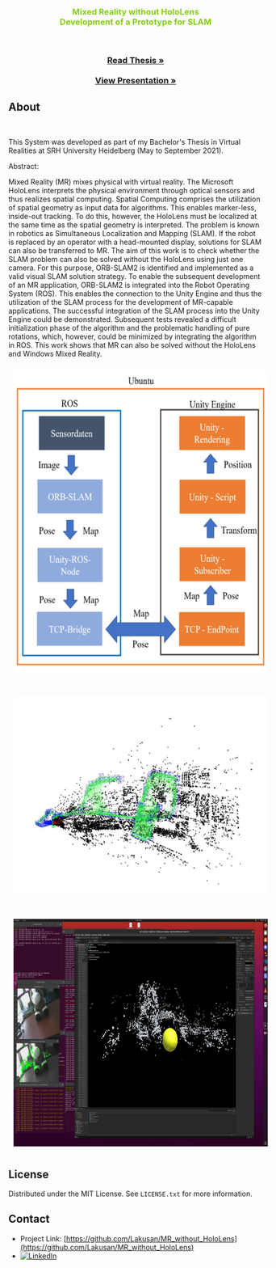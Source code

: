 <!-- PROJECT LOGO -->
<br />
<div align="center">
<h3 align="center">
<span style="color: #84cc16;">Mixed Reality without HoloLens </span>
</br>
<span style="color: #84cc16;">Development of a Prototype for SLAM</span>
  <p align="center">
    </br>
    </br>
    <a href="https://github.com/Lakusan/MR_without_HoloLens/blob/main/11012049_Bachelor_Thesis.pdf"><strong>Read Thesis »</strong></a>
    <br />
    <br />
    <a href="https://github.com/Lakusan/MR_without_HoloLens/blob/main/11012049_Kolloquium_Bachelor_Thesis.pdf"><strong>View Presentation »</strong></a>
</div>


<!-- ABOUT THE PROJECT -->
## About
<div>
    </br>
    <p>
   This System was developed as part of my Bachelor's Thesis in Virtual Realities at SRH University Heidelberg (May to September 2021).
    </p>
    <p>
    Abstract:
    </p>
    <p>
        Mixed Reality (MR) mixes physical with virtual reality. The Microsoft HoloLens interprets
        the physical environment through optical sensors and thus realizes spatial computing. Spatial
        Computing comprises the utilization of spatial geometry as input data for algorithms. This
        enables marker-less, inside-out tracking. To do this, however, the HoloLens must be
        localized at the same time as the spatial geometry is interpreted. The problem is known in
        robotics as Simultaneous Localization and Mapping (SLAM). If the robot is replaced by an
        operator with a head-mounted display, solutions for SLAM can also be transferred to MR.
        The aim of this work is to check whether the SLAM problem can also be solved without the
        HoloLens using just one camera. For this purpose, ORB-SLAM2 is identified and
        implemented as a valid visual SLAM solution strategy. To enable the subsequent
        development of an MR application, ORB-SLAM2 is integrated into the Robot Operating
        System (ROS). This enables the connection to the Unity Engine and thus the utilization of
        the SLAM process for the development of MR-capable applications. The successful
        integration of the SLAM process into the Unity Engine could be demonstrated. Subsequent
        tests revealed a difficult initialization phase of the algorithm and the problematic handling of
        pure rotations, which, however, could be minimized by integrating the algorithm in ROS.
        This work shows that MR can also be solved without the HoloLens and Windows Mixed
Reality.
    </p>
</div>

<section style="display: grid; grid-template-columns: 1fr; gap: 20px; text-align: center;">
<div style="color: white; padding: 10px; width: 100%; height: 100%; margin: 0; ">
    <img src="SystemConcept.png" alt="Screenshot1" width="600" height="600" style="display: center;"></img>
</div>
<div style="color: white; padding: 10px; width: 100%; height: 100%; margin: 0; ">
    <img src="slam.png" alt="Screenshot1" width="600" height="400" style="display: center;"></img>
</div>
<div style="color: white; padding: 10px; width: 100%; height: 100%; margin: 0; ">
    <img src="slam2.png" alt="Screenshot1" width="900" height="450" style="display: center;"></img>
</div>
</section>
    


<!-- LICENSE -->
## License

Distributed under the MIT License. See `LICENSE.txt` for more information.
</br>

<!-- CONTACT -->
## Contact

* Project Link: [https://github.com/Lakusan/MR_without_HoloLens](https://github.com/Lakusan/MR_without_HoloLens)
* [![LinkedIn][linkedin-shield]][linkedin-url]

<!-- MARKDOWN LINKS & IMAGES -->
[linkedin-shield]: https://img.shields.io/badge/-LinkedIn-black.svg?style=for-the-badge&logo=linkedin&colorB=555
[linkedin-url]: https://www.linkedin.com/in/lakusan